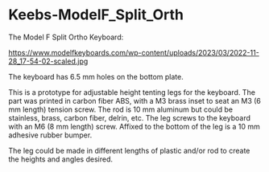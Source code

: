 # Keebs-ModelF_Split_Orth

The Model F Split Ortho Keyboard:

https://www.modelfkeyboards.com/wp-content/uploads/2023/03/2022-11-28_17-54-02-scaled.jpg

The keyboard has 6.5 mm holes on the bottom plate. 

This is a prototype for adjustable height tenting legs for the keyboard.
The part was printed in carbon fiber ABS, with a M3 brass inset to seat an M3 (6 mm length) tension screw.
The rod is 10 mm aluminum but could be stainless, brass, carbon fiber, delrin, etc.
The leg screws to the keyboard with an M6 (8 mm length) screw. 
Affixed to the bottom of the leg is a 10 mm adhesive rubber bumper.

The leg could be made in different lengths of plastic and/or rod to create the heights and angles desired.
